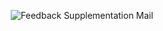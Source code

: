 <p align="center"><img src="25DIGIBP/Readme - Appendix/feedbackSupplementation.png" alt="Feedback Supplementation Mail"></p>
